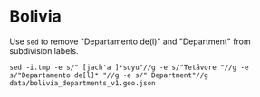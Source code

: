 # Bolivia

Use `sed` to remove "Departamento de(l)" and "Department" from subdivision labels.

```
sed -i.tmp -e s/" [jach'a ]*suyu"//g -e s/"Tetãvore "//g -e s/"Departamento de[l]* "//g -e s/" Department"//g data/bolivia_departments_v1.geo.json 
```